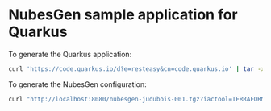 # NubesGen sample application for Quarkus

To generate the Quarkus application:

```bash
curl 'https://code.quarkus.io/d?e=resteasy&cn=code.quarkus.io' | tar -xzvf -
```

To generate the NubesGen configuration:

```bash
curl "http://localhost:8080/nubesgen-judubois-001.tgz?iactool=TERRAFORM&region=westeurope&application=APP_SERVICE.basic&runtime=QUARKUS_NATIVE&database=NONE.free&gitops=true" | tar -xzvf -
```
